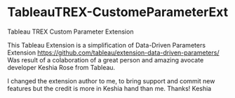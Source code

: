 # TableauTREX-CustomeParameterExt
Tableau TREX Custom Parameter Extension

This Tableau Extension is a simplification of Data-Driven Parameters Extension https://github.com/tableau/extension-data-driven-parameters/
Was result of a colaboration of a great person and amazing avocate developer Keshia Rose from Tableau.

I changed the extension author to me, to bring support and commit new features but the credit is more in Keshia hand than me. Thanks! Keshia
